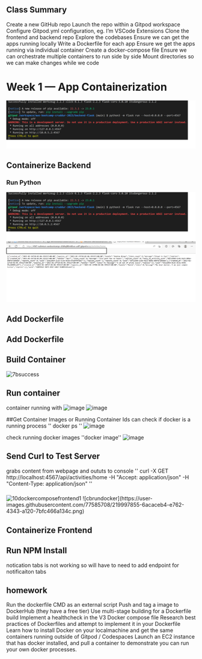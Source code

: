 ## Class Summary
Create a new GitHub repo
Launch the repo within a Gitpod workspace
Configure Gitpod.yml configuration, eg. I’m VSCode Extensions
Clone the frontend and backend repo
Explore the codebases
Ensure we can get the apps running locally
Write a Dockerfile for each app
Ensure we get the apps running via individual container
Create a docker-compose file
Ensure we can orchestrate multiple containers to run side by side
Mount directories so we can make changes while we code


# Week 1 — App Containerization
![image](https://github.com/nullreturn/aws-bootcamp-cruddur-2023/blob/main/journal/assets/week1/1pip3running.png)

## Containerize Backend


### Run Python
![image](https://github.com/nullreturn/aws-bootcamp-cruddur-2023/blob/main/journal/assets/week1/1pip3running.png)
![image](https://github.com/nullreturn/aws-bootcamp-cruddur-2023/blob/main/journal/assets/week1/6run.png)

## Add Dockerfile


## Add Dockerfile


## Build Container
![7bsuccess](https://user-images.githubusercontent.com/77585708/219995169-269d4575-aea6-42b9-b487-2a0d1ed7ceda.png)

## Run container
container running with 
![image](https://user-images.githubusercontent.com/77585708/220182039-e851c98b-7a73-4a2e-abaa-684bda7281b7.png)
![image](https://user-images.githubusercontent.com/77585708/220182142-9eff27a8-477a-4466-87fb-34a4489241f5.png)

##Get Container Images or Running Container Ids
can check if docker is a running process
''
docker ps
''
![image](https://user-images.githubusercontent.com/77585708/220184972-8a880e1a-d5a7-44b2-8fae-582a2d565983.png)

check running docker images
''docker image''
![image](https://user-images.githubusercontent.com/77585708/220185060-aae3c657-a25d-46fb-8bc8-07cff4cd6dc0.png)


## Send Curl to Test Server
grabs content from webpage and oututs to console
''
curl -X GET http://localhost:4567/api/activities/home -H "Accept: application/json" -H "Content-Type: application/json"
''

### 
<img width="1229" alt="10dockercomposefrontend1" src="https://user-images.githubusercontent.com/77585708/219997647-0c33e2cd-d645-4af7-bcb8-5c22fa3bf153.png">
![cbrundocker](https://user-images.githubusercontent.com/77585708/219997855-6acaceb4-e762-4343-a120-7bfc466a134c.png)



## Containerize Frontend
<screeenshot1>


## Run NPM Install

notication tabs is not working so will have to  need to add endpoint for notificaiton tabs









## homework
Run the dockerfile CMD as an external script
Push and tag a image to DockerHub (they have a free tier)
Use multi-stage building for a Dockerfile build
Implement a healthcheck in the V3 Docker compose file
Research best practices of Dockerfiles and attempt to implement it in your Dockerfile
Learn how to install Docker on your localmachine and get the same containers running outside of Gitpod / Codespaces
Launch an EC2 instance that has docker installed, and pull a container to demonstrate you can run your own docker processes. 

